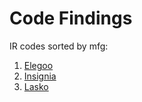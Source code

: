# Code Findings

IR codes sorted by mfg:

1. [Elegoo](/IR-Decode/Codes/Elego)
1. [Insignia](/IR-Decode/Codes/Insignia)
1. [Lasko](/IR-Decode/Codes/Lasko)
